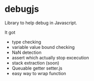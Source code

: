 debugjs
=======

Library to help debug in Javascript.

It got
* type checking
* variable value bound checking
* NaN detection
* assert which actually stop excecution
* stack extraction (soon)
* Queuable getter setter.js
* easy way to wrap function
